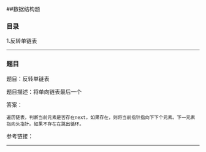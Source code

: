 ##数据结构题

### 目录

1.反转单链表

--------
### 题目

题目：反转单链表

题目描述：将单向链表最后一个

答案：

	遍历链表，判断当前元素是否存在next，如果存在，则将当前指针指向下下个元素。下一元素指向头指针。如果不存在在跳出循环。


参考链接：

--------